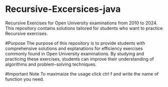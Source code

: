 # Recursive-Excersices-java
Recursive Exercises for Open University examinations from 2010 to 2024. This repository contains solutions tailored for 
students who want to practice Recursive exercises.

#Purpose
The purpose of this repository is to provide students with comprehensive solutions and explanations 
for efficiency exercises commonly found in Open University examinations. By studying and practicing
these exercises, students can improve their understanding of algorithms and problem-solving techniques.

#Important Note
To maximaize the usage click ctrl f and write the name of function you need.
